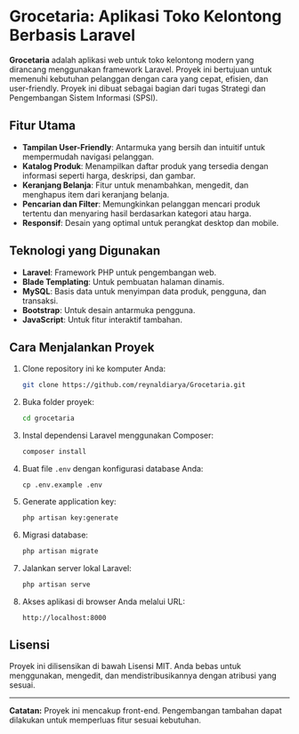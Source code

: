 # Grocetaria: Aplikasi Toko Kelontong Berbasis Laravel

**Grocetaria** adalah aplikasi web untuk toko kelontong modern yang dirancang menggunakan framework Laravel. Proyek ini bertujuan untuk memenuhi kebutuhan pelanggan dengan cara yang cepat, efisien, dan user-friendly. Proyek ini dibuat sebagai bagian dari tugas Strategi dan Pengembangan Sistem Informasi (SPSI).

## Fitur Utama

- **Tampilan User-Friendly**: Antarmuka yang bersih dan intuitif untuk mempermudah navigasi pelanggan.
- **Katalog Produk**: Menampilkan daftar produk yang tersedia dengan informasi seperti harga, deskripsi, dan gambar.
- **Keranjang Belanja**: Fitur untuk menambahkan, mengedit, dan menghapus item dari keranjang belanja.
- **Pencarian dan Filter**: Memungkinkan pelanggan mencari produk tertentu dan menyaring hasil berdasarkan kategori atau harga.
- **Responsif**: Desain yang optimal untuk perangkat desktop dan mobile.

## Teknologi yang Digunakan

- **Laravel**: Framework PHP untuk pengembangan web.
- **Blade Templating**: Untuk pembuatan halaman dinamis.
- **MySQL**: Basis data untuk menyimpan data produk, pengguna, dan transaksi.
- **Bootstrap**: Untuk desain antarmuka pengguna.
- **JavaScript**: Untuk fitur interaktif tambahan.

## Cara Menjalankan Proyek

1. Clone repository ini ke komputer Anda:
   ```bash
   git clone https://github.com/reynaldiarya/Grocetaria.git
   ```
2. Buka folder proyek:
   ```bash
   cd grocetaria
   ```
3. Instal dependensi Laravel menggunakan Composer:
   ```bash
   composer install
   ```
4. Buat file `.env` dengan konfigurasi database Anda:
   ```
   cp .env.example .env
   ```
5. Generate application key:
   ```bash
   php artisan key:generate
   ```
6. Migrasi database:
   ```bash
   php artisan migrate
   ```
7. Jalankan server lokal Laravel:
   ```bash
   php artisan serve
   ```
8. Akses aplikasi di browser Anda melalui URL:
   ```
   http://localhost:8000
   ```

## Lisensi

Proyek ini dilisensikan di bawah Lisensi MIT. Anda bebas untuk menggunakan, mengedit, dan mendistribusikannya dengan atribusi yang sesuai.

---

**Catatan:** Proyek ini mencakup front-end. Pengembangan tambahan dapat dilakukan untuk memperluas fitur sesuai kebutuhan.

